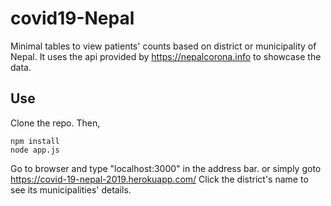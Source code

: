 # covid19-Nepal
Minimal tables to view patients' counts based on district or municipality of Nepal. 
It uses the api provided by https://nepalcorona.info to showcase the data.

## Use
Clone the repo. Then,
```
npm install
node app.js
```
Go to browser and type "localhost:3000" in the address bar.
or simply goto https://covid-19-nepal-2019.herokuapp.com/
Click the district's name to see its municipalities' details.

